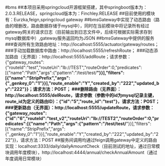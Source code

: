 #bms
##本项目采用springcloud开源框架搭建，其中springboot版本为：2.0.3.RELEASE，springcloud版本为：Finchley.RELEASE
##目前使用的模块有：Eurzka,feign,springcloud gateway
##bmsGateway中实现了动态路由（路由的增删改，路由数据存储于mysql中），同时在当前模块中将记录所有经过gateway网关的请求日志（目前输出到日志文件中，后续可根据实际需求存到mysql数据库中）,gateway服务返回均为JSON
##bmsGateway中提供的服务
###查询所有生效路由地址：http://localhost:5555/actuator/gateway/routes；
###手动加载数据库中路由：http://localhost:5555/refreshRoute；
###动态添加路由（无界面）：http://localhost:5555/addRoute；请求参数：{"gateway_routes":{"routeId":"test","routeUri":"lb://TEST","routeOrder":0,"predicates":[{"name":"Path","args":{"pattern":"/test/test/**"}}],"filters":[{"name":"StripPrefix","args":{"_genkey_0":"1"}}],"route_enable":"Y","created_by":"222","updated_by":"222"}}；请求方法：POST；
###删除路由（无界面）：http://localhost:5555/delRoute，请求参数（参数中的id为mysql记录主键，route_id为定义的路由ID）：{"id":"5","route_id":"test"}，请求方法：POST；
###更新路由（无界面）：http://localhost:5555/updateRoute，请求参数：{"gateway_routes":{"id":"6","routeId":"test_v2","routeUri":"lb://TEST2","routeOrder":0,"predicates":[{"name":"Path","args":{"pattern":"/test/test/**"}}],"filters":[{"name":"StripPrefix","args":{"_genkey_0":"1"}}],"route_enable":"Y","created_by":"222","updated_by":"222"}}，请求方法：POST
##服务间调用均通过feign调用gateway中定义的路由实现：localhost:3333/daily/dailyAmountCheck（目前测试的地址，通过日常模块调用年度模块），http://localhost:4444/annual/checkAnnualAmount（通过年度调用日常模块）
